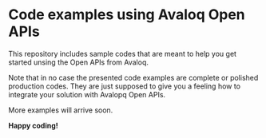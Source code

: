 # Code examples using Avaloq Open APIs
This repository includes sample codes that are meant to help you get started unsing the Open APIs from Avaloq.

Note that in no case the presented code examples are complete or polished production codes. They are just supposed to give you a feeling how to integrate your solution with Avalopq Open APIs.

More examples will arrive soon.

**Happy coding!**
